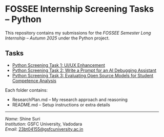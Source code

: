 # FOSSEE Internship Screening Tasks – Python

This repository contains my submissions for the *FOSSEE Semester Long Internship – Autumn 2025* under the Python project.  

## Tasks
- [Python Screening Task 1: UI/UX Enhancement](./Python-Screening-Task-1-UI-UX-Enhancement)
- [Python Screening Task 2: Write a Prompt for an AI Debugging Assistant](./Python-Screening-Task-2-Write-a-Prompt-for-an-AI-Debugging-Assistant)
- [Python Screening Task 3: Evaluating Open Source Models for Student Competence Analysis](./Python-Screening-Task-3-Evaluating-Open-Source-Models-for-Student-Competence-Analysis)

Each folder contains:
- ResearchPlan.md – My research approach and reasoning  
- README.md – Setup instructions or extra details  

---

*Name*: Shine Suri  
*Institution*: GSFC University, Vadodara  
*Email*: 23bt04155@gsfcuniversity.ac.in
